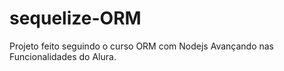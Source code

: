 # sequelize-ORM


Projeto feito seguindo o curso ORM com Nodejs Avançando nas Funcionalidades do Alura.
